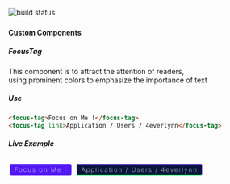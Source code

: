 ![build status](https://travis-ci.com/4everlynn/fatewa.svg?branch=dev)

### <Fatewa />

#### Custom Components

##### FocusTag

This component is to attract the attention of readers,    
using prominent colors to emphasize the importance of text

##### Use

```html
<focus-tag>Focus on Me !</focus-tag>
<focus-tag link>Application / Users / 4everlynn</focus-tag>
```

##### Live Example

<div style="background: #5319f5;display: inline-block;padding: 3px 8px;border-radius: 3px;color: white;letter-spacing: 2px;border: 1px solid #642bff;margin: 8px 3px;font-weight: 200;font-size: 12px">
    Focus on Me !
</div>

<div style="background: #07163a;
                         display: inline-block;
                         padding: 3px 8px;
                         border-radius: 3px;
                         color: white;
                         letter-spacing: 2px;
                         border: 1px solid #642bff;
                         border-bottom: 1px solid #00ff5e;
                         margin: 8px 3px;
                         font-weight: 200;
                         font-size: 12px">
    Application / Users / 4everlynn
</div>

